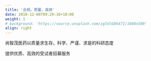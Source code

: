 ```yaml
---
title: '合规，质量，高效'
date: 2018-12-06T09:29:16+10:00
weight: 1
# background: 'https://source.unsplash.com/zglUlG8k47I/1600x500'
align: right
---
```


尚智茂医药以质量求生存，科学、严谨、求是的科研态度

提供优质、高效的受试者招募服务
